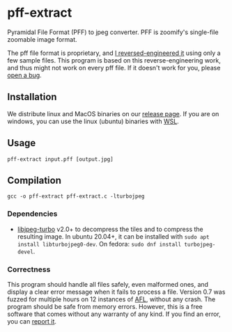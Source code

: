 # pff-extract
Pyramidal File Format (PFF) to jpeg converter. PFF is zoomify's single-file zoomable image format.

The pff file format is proprietary, and [I reversed-engineered it](https://github.com/lovasoa/pff-extract/wiki/Zoomify-PFF-file-format-documentation) using only a few sample files. This program is based on this reverse-engineering work, and thus might not work on every pff file. If it doesn't work for you, please [open a bug](https://github.com/lovasoa/pff-extract/issues/new).

## Installation

We distribute linux and MacOS binaries on our [release page](https://github.com/lovasoa/pff-extract/releases).
If you are on windows, you can use the linux (ubuntu) binaries with [WSL](https://docs.microsoft.com/en-us/windows/wsl/install-win10).

## Usage
```
pff-extract input.pff [output.jpg]
```

## Compilation
```
gcc -o pff-extract pff-extract.c -lturbojpeg
```

### Dependencies
 * [libjpeg-turbo](http://www.libjpeg-turbo.org/) v2.0+ to decompress the tiles
   and to compress the resulting image.
   In ubuntu 20.04+, it can be installed with `sudo apt install libturbojpeg0-dev`.
   On fedora: `sudo dnf install turbojpeg-devel`.

### Correctness

This program should handle all files safely, even malformed ones, 
and display a clear error message when it fails to process a file.
Version 0.7 was fuzzed for multiple hours on 12 instances of [AFL](https://github.com/google/AFL),
without any crash. The program should be safe from memory errors.
However, this is a free software that comes without any warranty of any kind.
If you find an error, you can [report it](https://github.com/lovasoa/pff-extract/issues/new).
